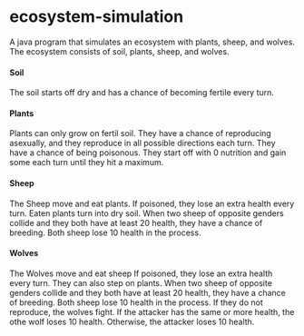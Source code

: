 # ecosystem-simulation
A java program that simulates an ecosystem with plants, sheep, and wolves. The ecosystem consists of soil, plants, sheep, and wolves.

#### Soil
The soil starts off dry and has a chance of becoming fertile every turn.
 
#### Plants
Plants can only grow on fertil soil. They have a chance of reproducing asexually, and they reproduce in all possible directions each turn.
They have a chance of being poisonous.
They start off with 0 nutrition and gain some each turn until they hit a maximum.
 
#### Sheep
The Sheep move and eat plants. If poisoned, they lose an extra health every turn. Eaten plants turn into dry soil.
When two sheep of opposite genders collide and they both have at least 20 health, they have a chance of breeding. Both sheep lose 10 health in the process.
 
#### Wolves
The Wolves move and eat sheep If poisoned, they lose an extra health every turn. They can also step on plants.
When two sheep of opposite genders collide and they both have at least 20 health, they have a chance of breeding. Both sheep lose 10 health in the process.
If they do not reproduce, the wolves fight. If the attacker has the same or more health, the othe wolf loses 10 health. Otherwise, the attacker loses 10 health.
